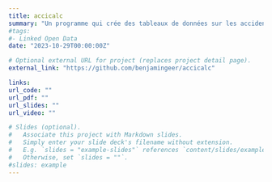 ```yaml
---
title: accicalc
summary: "Un programme qui crée des tableaux de données sur les accidents de la circulation en France."
#tags:
#- Linked Open Data
date: "2023-10-29T00:00:00Z"

# Optional external URL for project (replaces project detail page).
external_link: "https://github.com/benjamingeer/accicalc"

links:
url_code: ""
url_pdf: ""
url_slides: ""
url_video: ""

# Slides (optional).
#   Associate this project with Markdown slides.
#   Simply enter your slide deck's filename without extension.
#   E.g. `slides = "example-slides"` references `content/slides/example-slides.md`.
#   Otherwise, set `slides = ""`.
#slides: example
---
```



